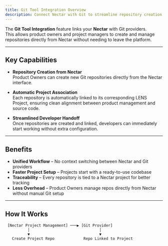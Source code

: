 ```yaml
---
title: Git Tool Integration Overview
description: Connect Nectar with Git to streamline repository creation and project assignment.
---
```


The **Git Tool Integration** feature links your **Nectar** with Git providers.  
This allows product owners and project managers to create and manage repositories directly from Nectar without needing to leave the platform.

---

## Key Capabilities

- **Repository Creation from Nectar**  
  Product Owners can create new Git repositories directly from the Nectar interface.

- **Automatic Project Association**  
  Each repository is automatically linked to its corresponding LENS Project, ensuring clean alignment between product management and source code.

- **Streamlined Developer Handoff**  
  Once repositories are created and linked, developers can immediately start working without extra configuration.

---

## Benefits

- **Unified Workflow** – No context switching between Nectar and Git providers  
- **Faster Project Setup** – Projects start with a ready-to-use codebase  
- **Traceability** – Every repository is tied to a Nectar project for better tracking  
- **Less Overhead** – Product Owners manage repos directly from Nectar without manual Git setup  

---

## How It Works

```text
 [Nectar Project Management] ───▶ [Git Provider]
          │                               │
          ▼                               ▼
   Create Project Repo             Repo Linked to Project
